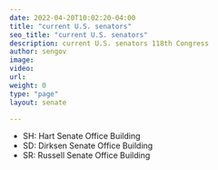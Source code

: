 ```yaml
---
date: 2022-04-20T10:02:20-04:00
title: "current U.S. senators"
seo_title: "current U.S. senators"
description: current U.S. senators 118th Congress
author: sengov
image:
video:
url:
weight: 0
type: "page"
layout: senate

---
```


- SH: Hart Senate Office Building
- SD: Dirksen Senate Office Building
- SR: Russell Senate Office Building